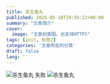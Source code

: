 ```yaml
---
title: 杀生鱼丸
published: 2025-05-18T19:55:22+08:00
summary: "文章简介"
cover:
  image: "文章封面图。也支持HTTPS"
tags: [init, 标签2]
categories: '文章所处的分类'
draft: false 
lang: ''
---
```

![杀生鱼丸](https://https://kgoat.pages.dev/myblog/imgs/f730ecd5-11ec-4386-acd9-dfe9772c8a8f.webp) 失败
![杀生鱼丸](https://https://pub-7a159f58881c424ea34829ac043baaae.r2.dev/myblog/imgs/60cab3ed-a44f-4305-b83a-d3319c457dda.webp)